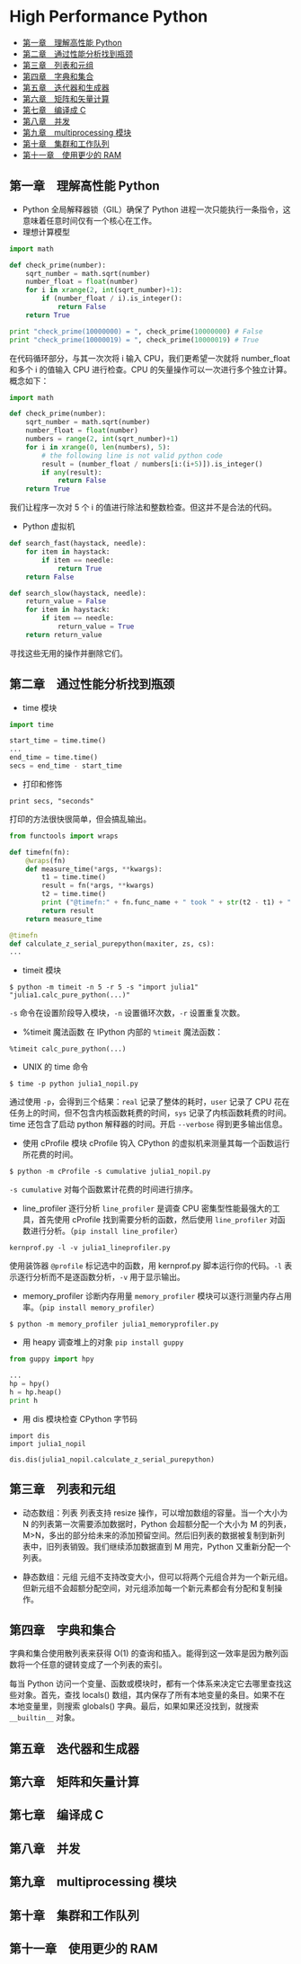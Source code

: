 # High Performance Python

- [第一章　理解高性能 Python](#第一章-理解高性能-python)
- [第二章　通过性能分析找到瓶颈](#第二章-通过性能分析找到瓶颈)
- [第三章　列表和元组](#第三章-列表和元组)
- [第四章　字典和集合](#第四章-字典和集合)
- [第五章　迭代器和生成器](#第五章-迭代器和生成器)
- [第六章　矩阵和矢量计算](#第六章-矩阵和矢量计算)
- [第七章　编译成 C](#第七章-编译成-c)
- [第八章　并发](#第八章-并发)
- [第九章　multiprocessing 模块](#第九章-multiprocessing-模块)
- [第十章　集群和工作队列](#第十章-集群和工作队列)
- [第十一章　使用更少的 RAM](#第十一章-使用更少的-ram)


## 第一章　理解高性能 Python
- Python 全局解释器锁（GIL）确保了 Python 进程一次只能执行一条指令，这意味着任意时间仅有一个核心在工作。
- 理想计算模型
```python
import math

def check_prime(number):
    sqrt_number = math.sqrt(number)
    number_float = float(number)
    for i in xrange(2, int(sqrt_number)+1):
        if (number_float / i).is_integer():
            return False
    return True

print "check_prime(10000000) = ", check_prime(10000000) # False
print "check_prime(10000019) = ", check_prime(10000019) # True
```
在代码循环部分，与其一次次将 i 输入 CPU，我们更希望一次就将 number_float 和多个 i 的值输入 CPU 进行检查。CPU 的矢量操作可以一次进行多个独立计算。概念如下：
```python
import math

def check_prime(number):
    sqrt_number = math.sqrt(number)
    number_float = float(number)
    numbers = range(2, int(sqrt_number)+1)
    for i in xrange(0, len(numbers), 5):
        # the following line is not valid python code
        result = (number_float / numbers[i:(i+5)]).is_integer()
        if any(result):
            return False
    return True
```
我们让程序一次对 5 个 i 的值进行除法和整数检查。但这并不是合法的代码。

- Python 虚拟机
```python
def search_fast(haystack, needle):
    for item in haystack:
        if item == needle:
            return True
    return False
```
```python
def search_slow(haystack, needle):
    return_value = False
    for item in haystack:
        if item == needle:
            return_value = True
    return return_value
```
寻找这些无用的操作并删除它们。


## 第二章　通过性能分析找到瓶颈
- time 模块
```python
import time

start_time = time.time()
...
end_time = time.time()
secs = end_time - start_time
```

- 打印和修饰
```
print secs, "seconds"
```
打印的方法很快很简单，但会搞乱输出。

```python
from functools import wraps

def timefn(fn):
    @wraps(fn)
    def measure_time(*args, **kwargs):
        t1 = time.time()
        result = fn(*args, **kwargs)
        t2 = time.time()
        print ("@timefn:" + fn.func_name + " took " + str(t2 - t1) + " seconds ")
        return result
    return measure_time

@timefn
def calculate_z_serial_purepython(maxiter, zs, cs):
...
```

- timeit 模块
```
$ python -m timeit -n 5 -r 5 -s "import julia1" "julia1.calc_pure_python(...)"
```
`-s` 命令在设置阶段导入模块，`-n` 设置循环次数，`-r` 设置重复次数。

- %timeit 魔法函数
在 IPython 内部的 `%timeit` 魔法函数：
```
%timeit calc_pure_python(...)
```

- UNIX 的 time 命令
```
$ time -p python julia1_nopil.py
```
通过使用 `-p`，会得到三个结果：`real` 记录了整体的耗时，`user` 记录了 CPU 花在任务上的时间，但不包含内核函数耗费的时间，`sys` 记录了内核函数耗费的时间。time 还包含了启动 python 解释器的时间。开启 `--verbose` 得到更多输出信息。

- 使用 cProfile 模块
cProfile 钩入 CPython 的虚拟机来测量其每一个函数运行所花费的时间。
```
$ python -m cProfile -s cumulative julia1_nopil.py
```
`-s cumulative` 对每个函数累计花费的时间进行排序。

- line_profiler 逐行分析
`line_profiler` 是调查 CPU 密集型性能最强大的工具，首先使用 cProfile 找到需要分析的函数，然后使用 `line_profiler` 对函数进行分析。（`pip install line_profiler`）
```
kernprof.py -l -v julia1_lineprofiler.py
```
使用装饰器 `@profile` 标记选中的函数，用 kernprof.py 脚本运行你的代码。`-l` 表示逐行分析而不是逐函数分析，`-v` 用于显示输出。

- memory_profiler 诊断内存用量
`memory_profiler` 模块可以逐行测量内存占用率。（`pip install memory_profiler`）
```
$ python -m memory_profiler julia1_memoryprofiler.py
```

- 用 heapy 调查堆上的对象
`pip install guppy`
```python
from guppy import hpy

...
hp = hpy()
h = hp.heap()
print h
```

- 用 dis 模块检查 CPython 字节码
```
import dis
import julia1_nopil

dis.dis(julia1_nopil.calculate_z_serial_purepython)
```


## 第三章　列表和元组
- 动态数组：列表
列表支持 resize 操作，可以增加数组的容量。当一个大小为 N 的列表第一次需要添加数据时，Python 会超额分配一个大小为 M 的列表，M>N，多出的部分给未来的添加预留空间。然后旧列表的数据被复制到新列表中，旧列表销毁。我们继续添加数据直到 M 用完，Python 又重新分配一个列表。

- 静态数组：元组
元组不支持改变大小，但可以将两个元组合并为一个新元组。但新元组不会超额分配空间，对元组添加每一个新元素都会有分配和复制操作。

## 第四章　字典和集合
字典和集合使用散列表来获得 O(1) 的查询和插入。能得到这一效率是因为散列函数将一个任意的键转变成了一个列表的索引。

每当 Python 访问一个变量、函数或模块时，都有一个体系来决定它去哪里查找这些对象。首先，查找 locals() 数组，其内保存了所有本地变量的条目。如果不在本地变量里，则搜索 globals() 字典。最后，如果如果还没找到，就搜索 `__builtin__` 对象。


## 第五章　迭代器和生成器


## 第六章　矩阵和矢量计算

## 第七章　编译成 C

## 第八章　并发

## 第九章　multiprocessing 模块

## 第十章　集群和工作队列

## 第十一章　使用更少的 RAM
